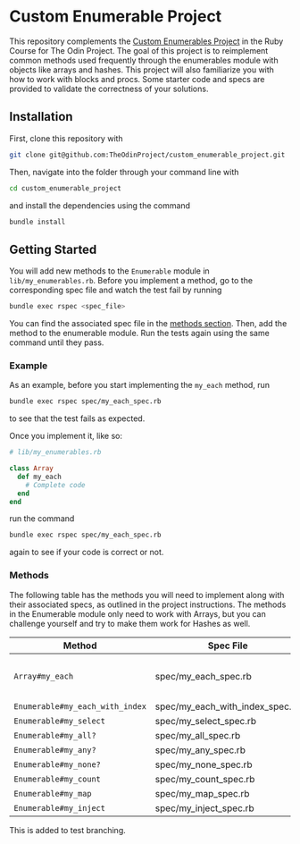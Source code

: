 # Custom Enumerable Project

This repository complements the [Custom Enumerables Project](https://www.theodinproject.com/lessons/ruby-custom-enumerables) in the Ruby Course for The Odin Project. The goal of this project is to reimplement common methods used frequently through the enumerables module with objects like arrays and hashes. This project will also familiarize you with how to work with blocks and procs. Some starter code and specs are provided to validate the correctness of your solutions.

## Installation

First, clone this repository with

```bash
git clone git@github.com:TheOdinProject/custom_enumerable_project.git
```

Then, navigate into the folder through your command line with

```bash
cd custom_enumerable_project
```

and install the dependencies using the command

```bash
bundle install
```

## Getting Started

You will add new methods to the `Enumerable` module in `lib/my_enumerables.rb`. Before you implement a method, go to the corresponding spec file and watch the test fail by running

```bash
bundle exec rspec <spec_file>
```

You can find the associated spec file in the [methods section](#methods). Then, add the method to the enumerable module. Run the tests again using the same command until they pass.

### Example

As an example, before you start implementing the `my_each` method, run

```bash
bundle exec rspec spec/my_each_spec.rb
```

to see that the test fails as expected.

Once you implement it, like so:

```rb
# lib/my_enumerables.rb

class Array
  def my_each
    # Complete code
  end
end
```

run the command

```bash
bundle exec rspec spec/my_each_spec.rb
```

again to see if your code is correct or not.

### Methods

The following table has the methods you will need to implement along with their associated specs, as outlined in the project instructions. The methods in the Enumerable module only need to work with Arrays, but you can challenge yourself and try to make them work for Hashes as well.

| Method                          | Spec File                       | Notes                                                                 |
| ------------------------------- | ------------------------------- | --------------------------------------------------------------------- |
| `Array#my_each`                 | spec/my_each_spec.rb            | You will define my_each on the Array class in `lib/my_enumerables.rb` |
| `Enumerable#my_each_with_index` | spec/my_each_with_index_spec.rb |                                                                       |
| `Enumerable#my_select`          | spec/my_select_spec.rb          |                                                                       |
| `Enumerable#my_all?`            | spec/my_all_spec.rb             |                                                                       |
| `Enumerable#my_any?`            | spec/my_any_spec.rb             |                                                                       |
| `Enumerable#my_none?`           | spec/my_none_spec.rb            |                                                                       |
| `Enumerable#my_count`           | spec/my_count_spec.rb           |                                                                       |
| `Enumerable#my_map`             | spec/my_map_spec.rb             |                                                                       |
| `Enumerable#my_inject`          | spec/my_inject_spec.rb              



This is added to test branching.


